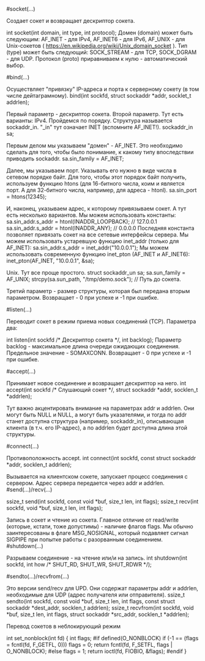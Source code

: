 #socket(...)

Создает сокет и возвращает дескриптор сокета.

int socket(int domain, int type, int protocol);
Домен (domain) может быть следующим:
AF_INET - для IPv4,
AF_INET6 - для IPv6,
AF_UNIX - для Unix-сокетов ( https://en.wikipedia.org/wiki/Unix_domain_socket ).
Тип (type) может быть следующий:
SOCK_STREAM - для TCP,
SOCK_DGRAM - для UDP.
Протокол (proto) приравниваем к нулю - автоматический выбор.

#bind(...)

Осуществляет "привязку" IP-адреса и порта к серверному сокету (в том числе дейтаграмному).
bind(int sockfd, struct sockaddr *addr, socklet_t addrlen);

Первый параметр - дескриптор сокета.
Второй параметр. Тут есть варианты:
IPv4. Пройдемся по порядку.
Структура называется sockaddr_in. "_in" тут означает INET (вспомните AF_INET!).
sockaddr_in sa;

Первым делом мы указываем "домен" - AF_INET. Это необходимо сделать для того, чтобы было понимание, к какому типу впоследствии приводить sockaddr.
sa.sin_family = AF_INET;

Далее, мы указываем порт. Указывать его нужно в виде числа в сетевом порядке байт. Для того, чтобы этот порядок байт получить, используем функцию htons (для 16-битного числа, коим и является порт. А для 32-битного числа, например, для адреса - htonl).
sa.sin_port = htons(12345);

И, наконец, указываем адрес, к которому привязываем сокет. А тут есть несколько вариантов.
Мы можем использовать константы:
sa.sin_addr.s_addr = htonl(INADDR_LOOPBACK); // 127.0.0.1
sa.sin_addr.s_addr = htonl(INADDR_ANY); // 0.0.0.0
Последняя константа позволяет привязать сокет на все сетевые интерфейсы сервера.
Мы можем использовать устаревшую функцию inet_addr (только для AF_INET):
sa.sin_addr.s_addr = inet_addr("10.0.0.1");
Мы можем использовать современную функцию inet_pton (AF_INET и AF_INET6):
inet_pton(AF_INET, "10.0.0.1", &sa);

Unix. Тут все проще простого.
struct sockaddr_un sa;
sa.sun_family = AF_UNIX;
strcpy(sa.sun_path, "/tmp/demo.sock"); // Путь до сокета.

Третий параметр - размер структуры, которая был передана вторым параметром.
Возвращает - 0 при успехе и -1 при ошибке.

#listen(...)

Переводит сокет в режим приема новых соединений (TCP). Параметра два:

int listen(int sockfd /* Дескриптор сокета */, int backlog);
Параметр backlog - максимальное длина очереди ожидающих соединения. Предельное значение - SOMAXCONN.
Возвращает - 0 при успехе и -1 при ошибке.

#accept(...)

Принимает новое соединение и возвращает дескриптор на него.
int accept(int sockfd /* Слушающий сокет */, struct sockaddr *addr, socklen_t *addrlen);

Тут важно акцентировать внимание на параметрах addr и addrlen. Они могут быть NULL и NULL, а могут быть указателями, и тогда по addr станет доступна структура (например, sockaddr_in), описывающая клиента (в т.ч. его IP-адрес), а по addrlen будет доступна длина этой структуры.

#connect(...)

Противоположность accept. 
int connect(int sockfd, const struct sockaddr *addr, socklen_t addrlen);
 
Вызывается на клиентском сокете, запускает процесс соединения с сервером. Адрес сервера передается через addr и addrlen.
#send(...)/recv(...)

ssize_t send(int sockfd, const void *buf, size_t len, int flags);
ssize_t recv(int sockfd, void *buf, size_t len, int flags);
 
Запись в сокет и чтение из сокета. Главное отличие от read/write (которые, кстати, тоже допустимы) - наличие флагов flags. Мы обычно заинтересованы в флаге MSG_NOSIGNAL, который подавляет сигнал SIGPIPE при попытке работы с разорванным соединением.
#shutdown(...)

Разрываем соединение - на чтение или/и на запись.
int shutdown(int sockfd, int how /* SHUT_RD, SHUT_WR, SHUT_RDWR */);﻿
 
#sendto(...)/recvfrom(...)

Это версии send/recv для UPD. Они содержат параметры ﻿addr и addrlen, необходимые для UDP (адрес получателя или отправителя).
ssize_t sendto(int sockfd, const void *buf, size_t len, int flags, ﻿const struct sockaddr *dest_addr, socklen_t addrlen);
﻿ssize_t recvfrom(int sockfd, void *buf, size_t len, int flags, ﻿struct sockaddr *src_addr, socklen_t *addrlen);
 

﻿Перевод сокетов в неблокирующий режим

int set_nonblock(int fd)
{
    ﻿int flags;
    #if defined(O_NONBLOCK)
    ﻿if (-1 == (flags = fcntl(fd, F_GETFL, 0)))
        ﻿flags = 0;
    ﻿return fcntl(fd, F_SETFL, flags | O_NONBLOCK);
    #else
    ﻿flags = 1;
    ﻿return ioctl(fd, FIOBIO, &flags);
    #endif
} 
